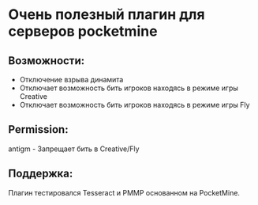 # Очень полезный плагин для серверов pocketmine

## Возможности:

- Отключение взрыва динамита
- Отключает возможность бить игроков находясь в режиме игры Creative
- Отключает возможность бить игроков находясь в режиме игры Fly
## Permission:
antigm - Запрещает бить в Creative/Fly
## Поддержка:
Плагин тестировался Tesseract и PMMP основанном на PocketMine.
